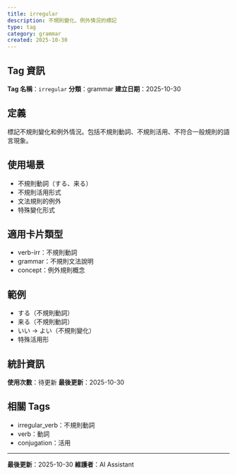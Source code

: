 ```yaml
---
title: irregular
description: 不規則變化、例外情況的標記
type: tag
category: grammar
created: 2025-10-30
---
```


## Tag 資訊

**Tag 名稱**：`irregular`
**分類**：grammar
**建立日期**：2025-10-30

## 定義

標記不規則變化和例外情況。包括不規則動詞、不規則活用、不符合一般規則的語言現象。

## 使用場景

- 不規則動詞（する、来る）
- 不規則活用形式
- 文法規則的例外
- 特殊變化形式

## 適用卡片類型

- verb-irr：不規則動詞
- grammar：不規則文法說明
- concept：例外規則概念

## 範例

- する（不規則動詞）
- 来る（不規則動詞）
- いい → よい（不規則變化）
- 特殊活用形

## 統計資訊

**使用次數**：待更新
**最後更新**：2025-10-30

## 相關 Tags

- irregular_verb：不規則動詞
- verb：動詞
- conjugation：活用

---

**最後更新**：2025-10-30
**維護者**：AI Assistant
